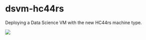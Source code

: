 # dsvm-hc44rs
Deploying a Data Science VM with the new HC44rs machine type.

<a href="https://portal.azure.com/#create/Microsoft.Template/uri/https%3A%2F%2Fraw.githubusercontent.com%2Fjmo808%2Fdsvm-hc44rs%2Fmaster%2Fazuredeploy.json" target="_blank">
    <img src="http://azuredeploy.net/deploybutton.png" />
</a>

